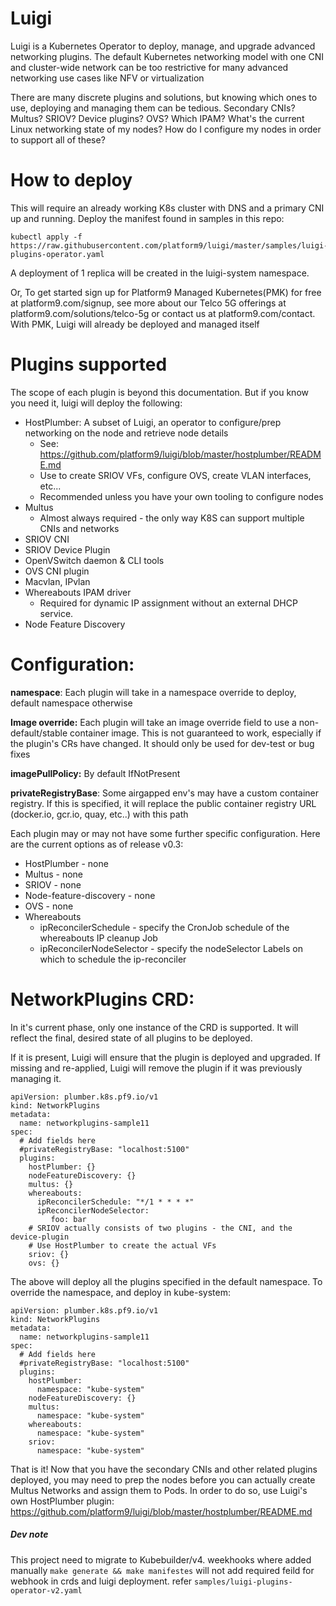 # Luigi
Luigi is a Kubernetes Operator to deploy, manage, and upgrade advanced networking plugins. The default Kubernetes networking model with one CNI and cluster-wide network can be too restrictive for many advanced networking use cases like NFV or virtualization

There are many discrete plugins and solutions, but knowing which ones to use, deploying and managing them can be tedious. Secondary CNIs? Multus? SRIOV? Device plugins? OVS? Which IPAM? What's the current Linux networking state of my nodes? How do I configure my nodes in order to support all of these?

# How to deploy
This will require an already working K8s cluster with DNS and a primary CNI up and running. 
Deploy the manifest found in samples in this repo:
```
kubectl apply -f https://raw.githubusercontent.com/platform9/luigi/master/samples/luigi-plugins-operator.yaml
```
A deployment of 1 replica will be created in the luigi-system namespace.

Or, To get started sign up for Platform9 Managed Kubernetes(PMK) for free at platform9.com/signup, see more about our Telco 5G offerings at platform9.com/solutions/telco-5g or contact us at platform9.com/contact. With PMK, Luigi will already be deployed and managed itself

# Plugins supported
The scope of each plugin is beyond this documentation. But if you know you need it, luigi will deploy the following:

 - HostPlumber: A subset of Luigi, an operator to configure/prep networking on the node and retrieve node details
	 - See: https://github.com/platform9/luigi/blob/master/hostplumber/README.md
	 - Use to create SRIOV VFs, configure OVS, create VLAN interfaces, etc...
	 - Recommended unless you have your own tooling to configure nodes
 - Multus
	 - Almost always required - the only way K8S can support multiple CNIs and networks
 - SRIOV CNI
 - SRIOV Device Plugin
 - OpenVSwitch daemon & CLI tools
 - OVS CNI plugin
 - Macvlan, IPvlan
 - Whereabouts IPAM driver
	 - Required for dynamic IP assignment without an external DHCP service.
 - Node Feature Discovery

# Configuration:

**namespace**: Each plugin will take in a namespace override to deploy, default namespace otherwise

**Image override:** Each plugin will take an image override field to use a non-default/stable container image. This is not guaranteed to work, especially if the plugin's CRs have changed. It should only be used for dev-test or bug fixes

**imagePullPolicy:** By default IfNotPresent

**privateRegistryBase**: Some airgapped env's may have a custom container registry. If this is specified, it will replace the public container registry URL (docker.io, gcr.io, quay, etc..) with this path

Each plugin may or may not have some further specific configuration. Here are the current options as of release v0.3:
 - HostPlumber - none
 - Multus - none
 - SRIOV - none
 - Node-feature-discovery - none
 - OVS - none
 - Whereabouts
	 - ipReconcilerSchedule - specify the CronJob schedule of the whereabouts IP cleanup Job
	 - ipReconcilerNodeSelector - specify the nodeSelector Labels on which to schedule the ip-reconciler

# NetworkPlugins CRD:
In it's current phase, only one instance of the CRD is supported. It will reflect the final, desired state of all plugins to be deployed.

If it is present, Luigi will ensure that the plugin is deployed and upgraded. If missing and re-applied, Luigi will remove the plugin if it was previously managing it.

```
apiVersion: plumber.k8s.pf9.io/v1
kind: NetworkPlugins
metadata:
  name: networkplugins-sample11
spec:
  # Add fields here
  #privateRegistryBase: "localhost:5100"
  plugins:
    hostPlumber: {}
    nodeFeatureDiscovery: {}
    multus: {}
    whereabouts:
      ipReconcilerSchedule: "*/1 * * * *"
      ipReconcilerNodeSelector:
         foo: bar
    # SRIOV actually consists of two plugins - the CNI, and the device-plugin
    # Use HostPlumber to create the actual VFs
    sriov: {}
    ovs: {}
```

The above will deploy all the plugins specified in the default namespace. To override the namespace, and deploy in kube-system:

```
apiVersion: plumber.k8s.pf9.io/v1
kind: NetworkPlugins
metadata:
  name: networkplugins-sample11
spec:
  # Add fields here
  #privateRegistryBase: "localhost:5100"
  plugins:
    hostPlumber:
      namespace: "kube-system"
    nodeFeatureDiscovery: {}
    multus:
      namespace: "kube-system"
    whereabouts:
      namespace: "kube-system"
    sriov:
      namespace: "kube-system"
```

That is it! Now that you have the secondary CNIs and other related plugins deployed, you may need to prep the nodes before you can actually create Multus Networks and assign them to Pods. In order to do so, use Luigi's own HostPlumber plugin: https://github.com/platform9/luigi/blob/master/hostplumber/README.md


##### Dev note
This project need to migrate to Kubebuilder/v4.
weekhooks where added manually `make generate && make manifestes` will not add required feild for webhook in crds and luigi deployment. refer `samples/luigi-plugins-operator-v2.yaml`
